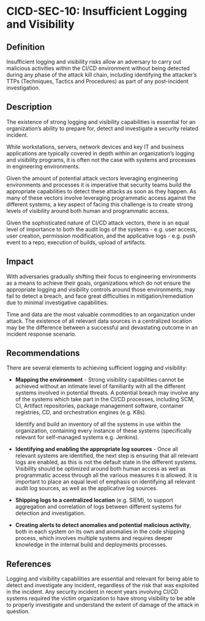 # CICD-SEC-10: Insufficient Logging and Visibility
## Definition

Insufficient logging and visibility risks allow an adversary to carry out malicious activities within the CI/CD environment without being detected during any phase of the attack kill chain, including identifying the attacker’s TTPs (Techniques, Tactics and Procedures) as part of any post-incident investigation.


## Description

The existence of strong logging and visibility capabilities is essential for an organization’s ability to prepare for, detect and investigate a security related incident.

While workstations, servers, network devices and key IT and business applications are typically covered in depth within an organization’s logging and visibility programs, it is often not the case with systems and processes in engineering environments.

Given the amount of potential attack vectors leveraging engineering environments and processes it is imperative that security teams build the appropriate capabilities to detect these attacks as soon as they happen. As many of these vectors involve leveraging programmatic access against the different systems, a key aspect of facing this challenge is to create strong levels of visibility around both human and programmatic access. 

Given the sophisticated nature of CI/CD attack vectors, there is an equal level of importance to both the audit logs of the systems - e.g. user access, user creation, permission modification, and the applicative logs - e.g. push event to a repo, execution of builds, upload of artifacts. 


## Impact

With adversaries gradually shifting their focus to engineering environments as a means to achieve their goals, organizations which do not ensure the appropriate logging and visibility controls around those environments, may fail to detect a breach, and face great difficulties in mitigation/remediation due to minimal investigative capabilities.

Time and data are the most valuable commodities to an organization under attack. The existence of all relevant data sources in a centralized location may be the difference between a successful and devastating outcome in an incident response scenario.


## Recommendations

There are several elements to achieving sufficient logging and visibility: 



* **Mapping the environment** - Strong visibility capabilities cannot be achieved without an intimate level of familiarity with all the different systems involved in potential threats. A potential breach may involve any of the systems which take part in the CI/CD processes, including SCM, CI, Artifact repositories, package management software, container registries, CD, and orchestration engines (e.g. K8s).

    Identify and build an inventory of all the systems in use within the organization, containing every instance of these systems (specifically relevant for self-managed systems e.g. Jenkins).

* **Identifying and enabling the appropriate log sources** - Once all relevant systems are identified, the next step is ensuring that all relevant logs are enabled, as this is not the default state in the different systems. Visibility should be optimized around both human access as well as programmatic access through all the various measures it is allowed. It is important to place an equal level of emphasis on identifying all relevant audit log sources, as well as the applicative log sources. 
* **Shipping logs to a centralized location** (e.g. SIEM), to support aggregation and correlation of logs between different systems for detection and investigation.
* **Creating alerts to detect anomalies and potential malicious activity**, both in each system on its own and anomalies in the code shipping process, which involves multiple systems and requires deeper knowledge in the internal build and deployments processes.


## References

Logging and visibility capabilities are essential and relevant for being able to detect and investigate any incident, regardless of the risk that was exploited in the incident. Any security incident in recent years involving CI/CD systems required the victim organization to have strong visibility to be able to properly investigate and understand the extent of damage of the attack in question.
